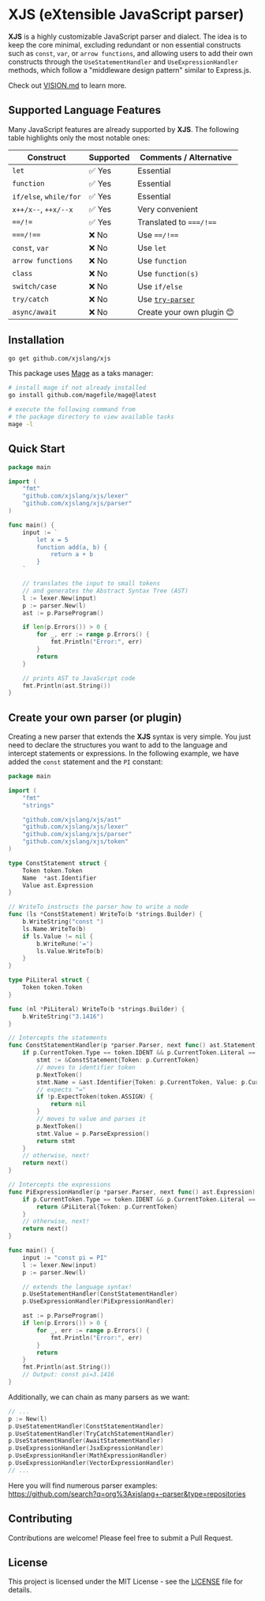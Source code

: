 # XJS (eXtensible JavaScript parser)

**XJS** is a highly customizable JavaScript parser and dialect. The idea is to keep the core minimal, excluding redundant or non essential constructs such as `const`, `var`, or `arrow functions`, and allowing users to add their own constructs through the `UseStatementHandler` and `UseExpressionHandler` methods, which follow a "middleware design pattern" similar to Express.js.

Check out [VISION.md](./VISION.md) to learn more.

## Supported Language Features

Many JavaScript features are already supported by **XJS**. The following table highlights only the most notable ones:

| Construct                | Supported | Comments / Alternative            |
|--------------------------|-----------|-----------------------------------|
| `let`                    | ✅ Yes    | Essential                         |
| `function`               | ✅ Yes    | Essential                         |
| `if/else`, `while/for`   | ✅ Yes    | Essential                         |
| `x++/x--`, `++x/--x`     | ✅ Yes    | Very convenient                   |
| `==/!=`                  | ✅ Yes    | Translated to `===/!==`           |
| `===/!==`                | ❌ No     | Use `==/!==`                      |
| `const`, `var`           | ❌ No     | Use `let`                         |
| `arrow functions`        | ❌ No     | Use `function`                    |
| `class`                  | ❌ No     | Use `function(s)`                 |
| `switch/case`            | ❌ No     | Use `if/else`                     |
| `try/catch`              | ❌ No     | Use [`try-parser`](https://github.com/xjslang/try-parser) |
| `async/await`            | ❌ No     | Create your own plugin 😊         |

## Installation

```bash
go get github.com/xjslang/xjs
```

This package uses [Mage](https://magefile.org/) as a taks manager:
```bash
# install mage if not already installed
go install github.com/magefile/mage@latest

# execute the following command from
# the package directory to view available tasks
mage -l
```

## Quick Start

```go
package main

import (
    "fmt"
    "github.com/xjslang/xjs/lexer"
    "github.com/xjslang/xjs/parser"
)

func main() {
    input := `
        let x = 5
        function add(a, b) {
            return a + b
        }
    `

    // translates the input to small tokens
    // and generates the Abstract Syntax Tree (AST)
    l := lexer.New(input)
    p := parser.New(l)
    ast := p.ParseProgram()

    if len(p.Errors()) > 0 {
        for _, err := range p.Errors() {
            fmt.Println("Error:", err)
        }
        return
    }

    // prints AST to JavaScript code
    fmt.Println(ast.String())
}
```

## Create your own parser (or plugin)

Creating a new parser that extends the **XJS** syntax is very simple. You just need to declare the structures you want to add to the language and intercept statements or expressions. In the following example, we have added the `const` statement and the `PI` constant:

```go
package main

import (
	"fmt"
	"strings"

	"github.com/xjslang/xjs/ast"
	"github.com/xjslang/xjs/lexer"
	"github.com/xjslang/xjs/parser"
	"github.com/xjslang/xjs/token"
)

type ConstStatement struct {
	Token token.Token
	Name  *ast.Identifier
	Value ast.Expression
}

// WriteTo instructs the parser how to write a node
func (ls *ConstStatement) WriteTo(b *strings.Builder) {
	b.WriteString("const ")
	ls.Name.WriteTo(b)
	if ls.Value != nil {
		b.WriteRune('=')
		ls.Value.WriteTo(b)
	}
}

type PiLiteral struct {
	Token token.Token
}

func (nl *PiLiteral) WriteTo(b *strings.Builder) {
	b.WriteString("3.1416")
}

// Intercepts the statements
func ConstStatementHandler(p *parser.Parser, next func() ast.Statement) ast.Statement {
	if p.CurrentToken.Type == token.IDENT && p.CurrentToken.Literal == "const" {
		stmt := &ConstStatement{Token: p.CurrentToken}
		// moves to identifier token
		p.NextToken()
		stmt.Name = &ast.Identifier{Token: p.CurrentToken, Value: p.CurrentToken.Literal}
		// expects "="
		if !p.ExpectToken(token.ASSIGN) {
			return nil
		}
		// moves to value and parses it
		p.NextToken()
		stmt.Value = p.ParseExpression()
		return stmt
	}
	// otherwise, next!
	return next()
}

// Intercepts the expressions
func PiExpressionHandler(p *parser.Parser, next func() ast.Expression) ast.Expression {
	if p.CurrentToken.Type == token.IDENT && p.CurrentToken.Literal == "PI" {
		return &PiLiteral{Token: p.CurrentToken}
	}
	// otherwise, next!
	return next()
}

func main() {
	input := "const pi = PI"
	l := lexer.New(input)
	p := parser.New(l)

	// extends the language syntax!
	p.UseStatementHandler(ConstStatementHandler)
	p.UseExpressionHandler(PiExpressionHandler)

	ast := p.ParseProgram()
	if len(p.Errors()) > 0 {
		for _, err := range p.Errors() {
			fmt.Println("Error:", err)
		}
		return
	}
	fmt.Println(ast.String())
	// Output: const pi=3.1416
}
```

Additionally, we can chain as many parsers as we want:

```go
// ...
p := New(l)
p.UseStatementHandler(ConstStatementHandler)
p.UseStatementHandler(TryCatchStatementHandler)
p.UseStatementHandler(AwaitStatementHandler)
p.UseExpressionHandler(JsxExpressionHandler)
p.UseExpressionHandler(MathExpressionHandler)
p.UseExpressionHandler(VectorExpressionHandler)
// ...
```

Here you will find numerous parser examples:  
https://github.com/search?q=org%3Axjslang+-parser&type=repositories

## Contributing

Contributions are welcome! Please feel free to submit a Pull Request.

## License

This project is licensed under the MIT License - see the [LICENSE](LICENSE) file for details.
